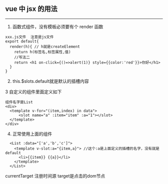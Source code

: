 ## vue 中 jsx 的用法

---

1. 函数式组件，没有模板必须要有个 render 函数

```
xxx.js文件  注意是js文件
export default{
  render(h){ // h就是createElement
    return h(标签名,标签属性,值)
    //写法二
    return <h1 on-click={()=>alert(1)} style={{color:'red'}}>你好</h1>
  }
}

```
2. this.$slots.default就是默认的插槽内容

3 自定义的组件里面定义如下
```
组件名字是List
<div>
  <template v-for="(item,index) in data">
      <slot name="a" :item="item" :a="1"></slot>
  </template>
</div>
```
4. 正常使用上面的组件
```
  <List :data="['a','b','c']">
    <template v-slot:a="{item,a}"> //这个:a是上面定义的插槽的名字，没有就是default
      <li>{{item}} {{a}}</li>
    </template>
  </List>
```

currentTarget 注册时间源
target是点击的dom节点